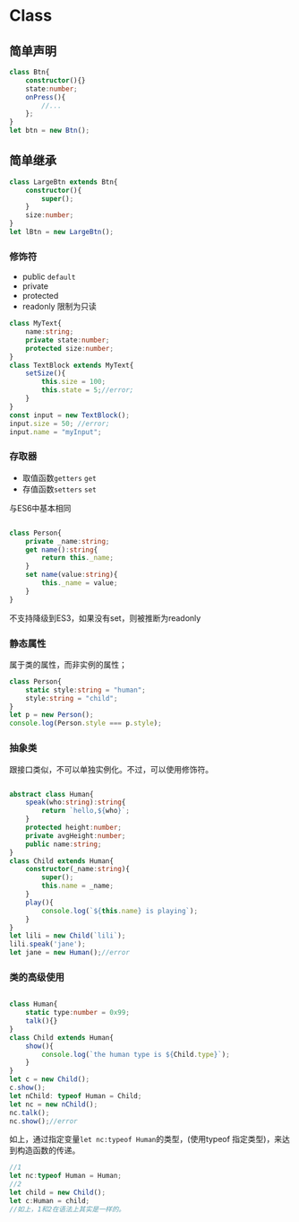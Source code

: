 
# Class

## 简单声明

```typescript
class Btn{
    constructor(){}
    state:number;
    onPress(){
        //...
    };
}
let btn = new Btn();
```

## 简单继承

```typescript
class LargeBtn extends Btn{
    constructor(){
        super();
    }
    size:number;
}
let lBtn = new LargeBtn();
```

### 修饰符

* public `default`
* private
* protected
* readonly 限制为只读

```typescript
class MyText{
    name:string;
    private state:number;
    protected size:number;
}
class TextBlock extends MyText{
    setSize(){
        this.size = 100;
        this.state = 5;//error;
    }
}
const input = new TextBlock();
input.size = 50; //error;
input.name = "myInput";

```

### 存取器

* 取值函数`getters`   `get`
* 存值函数`setters`   `set`

与ES6中基本相同

```typescript

class Person{
    private _name:string;
    get name():string{
        return this._name;
    }
    set name(value:string){
        this._name = value;
    }
}

```

不支持降级到ES3，如果没有set，则被推断为readonly

### 静态属性

属于类的属性，而非实例的属性；

```typescript
class Person{
    static style:string = "human";
    style:string = "child";
}
let p = new Person();
console.log(Person.style === p.style);

```

### 抽象类

跟接口类似，不可以单独实例化。不过，可以使用修饰符。

```typescript

abstract class Human{
    speak(who:string):string{
        return `hello,${who}`;
    }
    protected height:number;
    private avgHeight:number;
    public name:string;
}
class Child extends Human{
    constructor(_name:string){
        super();
        this.name = _name;
    }
    play(){
        console.log(`${this.name} is playing`);
    }
}
let lili = new Child(`lili`);
lili.speak('jane');
let jane = new Human();//error

```

### 类的高级使用

```typescript

class Human{
    static type:number = 0x99;
    talk(){}
}
class Child extends Human{
    show(){
        console.log(`the human type is ${Child.type}`);
    }
}
let c = new Child();
c.show();
let nChild: typeof Human = Child;
let nc = new nChild();
nc.talk();
nc.show();//error

```
如上，通过指定变量`let nc:typeof Human`的类型，(使用typeof 指定类型)，来达到构造函数的传递。

```typescript
//1
let nc:typeof Human = Human;
//2
let child = new Child();
let c:Human = child;
//如上，1和2在语法上其实是一样的。
```

